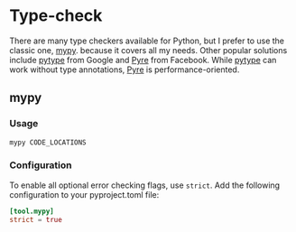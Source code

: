 # Type-check

There are many type checkers available for Python, but I prefer to use the classic one, [mypy](https://mypy.readthedocs.io/en/stable/index.html). because it covers all my needs. Other popular solutions include [pytype](https://github.com/google/pytype) from Google and [Pyre](https://pyre-check.org/) from Facebook. While [pytype](https://github.com/google/pytype) can work without type annotations, [Pyre](https://pyre-check.org/) is performance-oriented.

## mypy

### Usage

```sh
mypy CODE_LOCATIONS
```

### Configuration

To enable all optional error checking flags, use `strict`.
Add the following configuration to your pyproject.toml file:

```toml
[tool.mypy]
strict = true
```
